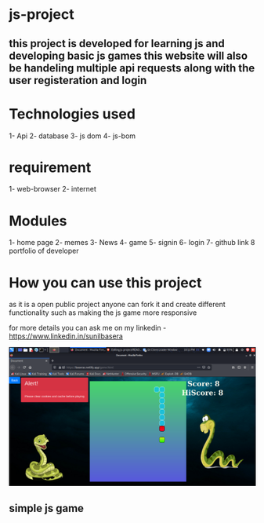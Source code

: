 # js-project
## this project is developed for learning js and developing basic js games this website will also be handeling multiple api requests along with the user registeration and login 

# Technologies used 
 
 1- Api 
 2- database
 3- js dom 
 4- js-bom
 
 # requirement 
 1- web-browser 
 2- internet 
 
 # Modules
 1- home page
 2- memes 
 3- News
 4- game 
 5- signin
 6- login
 7- github link 
 8 portfolio of developer
 
 # How you can use this project
 as it is a open public project anyone can fork it and create different functionality such as making the js game more responsive 
 
 for more details you can ask me on my linkedin - https://www.linkedin.in/sunilbasera
 
![alt text](https://github.com/sumitbasera/js-project/blob/main/images/Screenshot_2021-09-27_22_11_42.png)

## simple js game 
